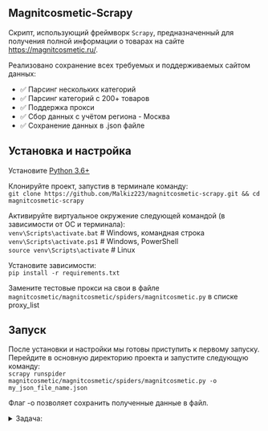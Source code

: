 ## Magnitcosmetic-Scrapy

Скрипт, использующий фреймворк `Scrapy`, предназначенный для получения полной информации о товарах на
сайте https://magnitcosmetic.ru/.

Реализовано сохранение всех требуемых и поддерживаемых сайтом данных:

- :white_check_mark: Парсинг нескольких категорий
- :white_check_mark: Парсинг категорий с 200+ товаров
- :white_check_mark: Поддержка прокси
- :white_check_mark: Сбор данных с учётом региона - Москва
- :white_check_mark: Сохранение данных в .json файле 

## Установка и настройка

Установите [Python 3.6+](https://www.python.org/)

Клонируйте проект, запустив в терминале команду:<br>
```git clone https://github.com/Malkiz223/magnitcosmetic-scrapy.git && cd magnitcosmetic-scrapy```<br>

Активируйте виртуальное окружение следующей командой (в зависимости от ОС и терминала):<br>
`venv\Scripts\activate.bat` # Windows, командная строка<br>
`venv\Scripts\activate.ps1` # Windows, PowerShell<br>
`source venv\Scripts\activate` # Linux

Установите зависимости:<br>
`pip install -r requirements.txt`

Замените тестовые прокси на свои в файле `magnitcosmetic/magnitcosmetic/spiders/magnitcosmetic.py` в списке proxy_list

## Запуск

После установки и настройки мы готовы приступить к первому запуску. Перейдите в основную директорию проекта и запустите следующую команду:<br>
`scrapy runspider magnitcosmetic/magnitcosmetic/spiders/magnitcosmetic.py -o my_json_file_name.json`

Флаг -o позволяет сохранить полученные данные в файл.

<details> 
<summary>Задача:</summary>

Используя фреймворк Scrapy необходимо написать код программы для получения информации о товарах интернет-магазина из
списка категорий по заранее заданному шаблону, данную информацию необходимо представлять в виде списка словарей (один
товар - один словарь) и сохрянить в файл с расширением .json

Выбрать 2 категории или больше, с количеством от 200 товаров на сайте magnitcosmetic.ru (
например https://magnitcosmetic.ru/catalog/kosmetika/makiyazh_glaz/)

Обязательно осуществлять сбор данных с учетом региона - Москва. Магазин можно выбрать любой.

По возможности в процессе сбора использовать подключение через прокси.

```python
{
    "timestamp": "",  # {str} Текущее время в формате timestamp
    "RPC": "",  # {str} Уникальный код товара
    "url": "",  # {str} Ссылка на страницу товара
    "title": "",
    # {str} Заголовок/название товара (если в карточке товара указан цвет или объем, необходимо добавить их в title в формате: "{название}, {цвет}")
    "marketing_tags": [],
    # {list of str} Список тегов, например: ['Популярный', 'Акция', 'Подарок'], если тэг представлен в виде изображения собирать его не нужно
    "brand": "",  # {str} Брэнд товара
    "section": [],
    # {list of str} Иерархия разделов, например: ['Игрушки', 'Развивающие и интерактивные игрушки', 'Интерактивные игрушки']
    "price_data": {
        "current": 0.,  # {float} Цена со скидкой, если скидки нет то = original
        "original": 0.,  # {float} Оригинальная цена
        "sale_tag": ""
        # {str} Если есть скидка на товар, то необходимо вычислить процент скидки и записать формате: "Скидка {}%"
    },
    "stock": {
        "in_stock": True,  # {bool} Должно отражать наличие товара в магазине
        "count": 0  # {int} Если есть возможность получить информацию о количестве оставшегося товара в наличии, иначе 0
    },
    "assets": {
        "main_image": "",  # {str} Ссылка на основное изображение товара
        "set_images": [],  # {list of str} Список больших изображений товара
        "view360": [],  # {list of str}
        "video": []  # {list of str} 
    },
    "metadata": {
        "__description": "",  # {str} Описание товара
        # Ниже добавить все характеристики которые могут быть на странице товара, такие как Артикул, Код товара, Цвет, Объем, Страна производитель и т.д.
        "АРТИКУЛ": "A88834",
        "СТРАНА ПРОИЗВОДИТЕЛЬ": "Китай"
    },
    "variants": 1,
    # {int} Кол-во вариантов у товара в карточке (За вариант считать только цвет или объем/масса. Размер у одежды или обуви вариантами не считаются)
}
```

</details>
